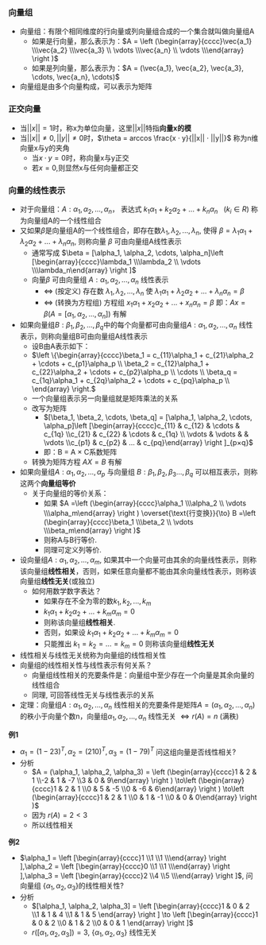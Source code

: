### 向量组

- 向量组：有限个相同维度的行向量或列向量组合成的一个集合就叫做向量组A
	* 如果是行向量，那么表示为：$A = \left (\begin{array}{cccc}\vec{a_1} \\\vec{a_2} \\\vec{a_3} \\ \vdots \\\vec{a_n} \\ \vdots \\\end{array} \right )$
	* 如果是列向量，那么表示为：$A = (\vec{a_1}, \vec{a_2}, \vec{a_3},  \cdots, \vec{a_n},  \cdots)$
- 向量组是由多个向量构成，可以表示为矩阵

### 正交向量

- 当$||x|| = 1$时，称x为单位向量，这里$||x||$特指**向量x的模**
- 当$||x|| \neq 0, ||y|| \neq 0$时，$\theta = arccos \frac{x · y}{||x|| · ||y||}$ 称为n维向量x与y的夹角
    * 当$x · y = 0$时，称向量x与y正交
    * 若$x=0$,则显然x与任何向量都正交

### 向量的线性表示

- 对于向量组：$A: \alpha_1, \alpha_2, ..., \alpha_n$， 表达式 $k_1\alpha_1 + k_2\alpha_2 + ... + k_n \alpha_n \ \ \ (k_i \in R)$ 称为向量组A的一个线性组合
- 又如果$\beta$是向量组A的一个线性组合，即存在数$\lambda_1, \lambda_2, ..., \lambda_n$, 使得 $\beta = \lambda_1 \alpha_1 + \lambda_2 \alpha_2 + ... + \lambda_n \alpha_n$, 则称向量 $\beta$ 可由向量组A线性表示
    * 通常写成 $\beta = [\alpha_1, \alpha_2, \cdots, \alpha_n]\left [\begin{array}{cccc}\lambda_1 \\\lambda_2 \\ \vdots \\\lambda_n\end{array} \right ]$
    * 向量$\beta$ 可由向量组 $A: \alpha_1, \alpha_2, ..., \alpha_n$ 线性表示
      * $\Leftrightarrow$ (按定义) 存在数 $\lambda_1, \lambda_2, ..., \lambda_n$ 使 $\lambda_1\alpha_1 + \lambda_2 \alpha_2 + ... + \lambda_n \alpha_n = \beta$ 
      * $\Leftrightarrow$ (转换为方程组) 方程组 $x_1 \alpha_1 + x_2 \alpha_2 + ... + x_n \alpha_n = \beta$ 即：$Ax = \beta (A = [\alpha_1, \alpha_2, ..., \alpha_n])$ 有解
- 如果向量组$B: \beta_1, \beta_2, ..., \beta_q$中的每个向量都可由向量组$A: \alpha_1, \alpha_2, ..., \alpha_n$ 线性表示，则称向量组B可由向量组A线性表示
  * 设B由A表示如下：
  * $\left \{\begin{array}{cccc}\beta_1 = c_{11}\alpha_1 + c_{21}\alpha_2 + \cdots + c_{p1}\alpha_p \\ \beta_2 = c_{12}\alpha_1 + c_{22}\alpha_2 + \cdots + c_{p2}\alpha_p \\ \cdots \\ \beta_q = c_{1q}\alpha_1 + c_{2q}\alpha_2 + \cdots + c_{pq}\alpha_p \\ \end{array} \right.$
  * 一个向量组表示另一向量组就是矩阵乘法的关系
  * 改写为矩阵
    * $[\beta_1, \beta_2, \cdots, \beta_q] = [\alpha_1, \alpha_2, \cdots, \alpha_p]\left [\begin{array}{cccc}c_{11} & c_{12} & \cdots & c_{1q} \\c_{21} & c_{22} & \cdots & c_{1q} \\ \vdots & \vdots &  & \vdots \\c_{p1} & c_{p2} & ... & c_{pq}\end{array} \right ]_{p×q}$
    * 即：B = A × C系数矩阵
  * 转换为矩阵方程 $AX = B$ 有解
- 如果向量组$A: \alpha_1, \alpha_2, ..., \alpha_p$ 与向量组 $B: \beta_1, \beta_2, \beta_3 ..., \beta_q$ 可以相互表示，则称这两个**向量组等价**
    * 关于向量组的等价关系：
      * 如果 $A =\left (\begin{array}{cccc}\alpha_1 \\\alpha_2 \\ \vdots \\\alpha_m\end{array} \right ) \overset{\text{行变换}}{\to} B =\left (\begin{array}{cccc}\beta_1 \\\beta_2 \\ \vdots \\\beta_m\end{array} \right )$
      * 则称A与B行等价.
      * 同理可定义列等价.
- 设向量组$A: \alpha_1, \alpha_2, ..., \alpha_m$, 如果其中一个向量可由其余的向量线性表示，则称该向量组**线性相关**，否则，如果任意向量都不能由其余向量线性表示，则称该向量组**线性无关**(或独立)
    * 如何用数学数字表达？
        * 如果存在不全为零的数$k_1, k_2, ..., k_m$
        * $k_1\alpha_1 + k_2\alpha_2 + ... + k_m\alpha_m = 0$
        * 则称该向量组**线性相关**.
        * 否则，如果设 $k_1\alpha_1 + k_2\alpha_2 + ... + k_m\alpha_m = 0$
        * 只能推出 $k_1 = k_2 = ... = k_m = 0$ 则称该向量组**线性无关**
- 线性相关与线性无关统称为向量组的线性相关性
- 向量组的线性相关性与线性表示有何关系？
    * 向量组线性相关的充要条件是：向量组中至少存在一个向量是其余向量的线性组合
    * 同理, 可回答线性无关与线性表示的关系
- 定理：向量组$A: \alpha_1, \alpha_2, ..., \alpha_n$ 线性相关的充要条件是矩阵$A=(\alpha_1, \alpha_2, ..., \alpha_n)$的秩小于向量个数n，向量组$\alpha_1, \alpha_2, ..., \alpha_n$ 线性无关 $\Leftrightarrow r(A) = n$ (满秩)

**例1**

- $\alpha_1 = (1 -2 3)^T, \alpha_2 = (2 1 0)^T, \alpha_3 = (1 -7 9)^T$ 问这组向量是否线性相关?
- 分析
    * $A = (\alpha_1, \alpha_2, \alpha_3) = \left (\begin{array}{cccc}1 & 2 & 1 \\-2 & 1 & -7 \\3 & 0 & 9\end{array} \right ) \to\left (\begin{array}{cccc}1 & 2 & 1 \\0 & 5 & -5 \\0 & -6 & 6\end{array} \right ) \to\left (\begin{array}{cccc}1 & 2 & 1 \\0 & 1 & -1 \\0 & 0 & 0\end{array} \right )$
    * 因为 $r(A) = 2 < 3$
    * 所以线性相关


**例2**

- $\alpha_1 = \left [\begin{array}{cccc}1 \\1 \\1 \\\end{array} \right ],\alpha_2 = \left [\begin{array}{cccc}0 \\1 \\1 \\\end{array} \right ],\alpha_3 = \left [\begin{array}{cccc}2 \\4 \\5 \\\end{array} \right ]$, 问向量组 $\{ \alpha_1, \alpha_2, \alpha_3 \}$的线性相关性?
- 分析
    * $[\alpha_1, \alpha_2, \alpha_3] = \left [\begin{array}{cccc}1 & 0 & 2 \\1 & 1 & 4 \\1 & 1 & 5 \end{array} \right ] \to \left [\begin{array}{cccc}1 & 0 & 2 \\0 & 1 & 2 \\0 & 0 & 1 \end{array} \right ]$
    * $r([\alpha_1, \alpha_2, \alpha_3]) = 3$, $\{ \alpha_1, \alpha_2, \alpha_3 \}$ 线性无关